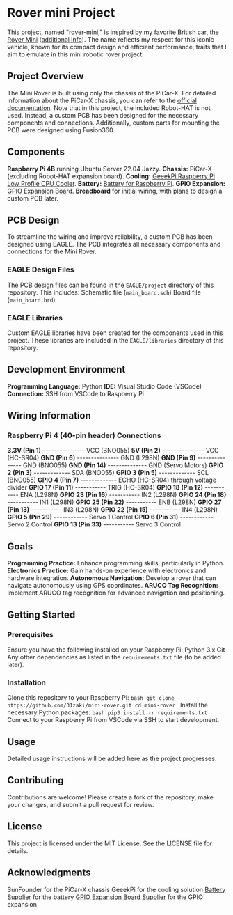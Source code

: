 # Rover mini Project
This project, named "rover-mini," is inspired by my favorite British car, the [Rover Mini](https://en.wikipedia.org/wiki/Mini) ([additional info](http://www.classicandsportscar.com/features/buyers-guide-rover-mini)). The name reflects my respect for this iconic vehicle, known for its compact design and efficient performance, traits that I aim to emulate in this mini robotic rover project.
## Project Overview
The Mini Rover is built using only the chassis of the PiCar-X. For detailed information about the PiCar-X chassis, you can refer to the [official documentation](https://docs.sunfounder.com/projects/picar-x-v20/en/latest/index.html). Note that in this project, the included Robot-HAT is not used. Instead, a custom PCB has been designed for the necessary components and connections. Additionally, custom parts for mounting the PCB were designed using Fusion360.
## Components
**Raspberry Pi 4B** running Ubuntu Server 22.04 Jazzy.
**Chassis:** PiCar-X (excluding Robot-HAT expansion board).
**Cooling:** [GeeekPi Raspberry Pi Low Profile CPU Cooler](https://www.amazon.co.jp/-/en/GeeekPi-Raspberry-Profile-Compatible-Heatsink/dp/B082WV2LL7?th=1).
**Battery:** [Battery for Raspberry Pi](https://www.amazon.co.jp/gp/product/B0C1GFX5LW/ref=ppx_yo_dt_b_asin_title_o00_s02?ie=UTF8&psc=1).
**GPIO Expansion:** [GPIO Expansion Board](https://www.amazon.co.jp/gp/product/B072XBX3XX/ref=ppx_yo_dt_b_asin_title_o00_s01?ie=UTF8&th=1).
**Breadboard** for initial wiring, with plans to design a custom PCB later.
## PCB Design
To streamline the wiring and improve reliability, a custom PCB has been designed using EAGLE. The PCB integrates all necessary components and connections for the Mini Rover.
### EAGLE Design Files
The PCB design files can be found in the `EAGLE/project` directory of this repository. This includes:
Schematic file (`main_board.sch`)
Board file (`main_board.brd`)
### EAGLE Libraries
Custom EAGLE libraries have been created for the components used in this project. These libraries are included in the `EAGLE/libraries` directory of this repository.
## Development Environment
**Programming Language:** Python
**IDE:** Visual Studio Code (VSCode)
**Connection:** SSH from VSCode to Raspberry Pi
## Wiring Information
### Raspberry Pi 4 (40-pin header) Connections
**3.3V (Pin 1)** --------------- VCC (BNO055)
**5V (Pin 2)** --------------- VCC (HC-SR04)
**GND (Pin 6)** --------------- GND (L298N)
**GND (Pin 9)** --------------- GND (BNO055)
**GND (Pin 14)** -------------- GND (Servo Motors)
**GPIO 2 (Pin 3)** ------------- SDA (BNO055)
**GPIO 3 (Pin 5)** ------------- SCL (BNO055)
**GPIO 4 (Pin 7)** ------------- ECHO (HC-SR04) through voltage divider
**GPIO 17 (Pin 11)** ----------- TRIG (HC-SR04)
**GPIO 18 (Pin 12)** ----------- ENA (L298N)
**GPIO 23 (Pin 16)** ----------- IN2 (L298N)
**GPIO 24 (Pin 18)** ----------- IN1 (L298N)
**GPIO 25 (Pin 22)** ----------- ENB (L298N)
**GPIO 27 (Pin 13)** ----------- IN3 (L298N)
**GPIO 22 (Pin 15)** ----------- IN4 (L298N)
**GPIO 5 (Pin 29)** ------------ Servo 1 Control
**GPIO 6 (Pin 31)** ------------ Servo 2 Control
**GPIO 13 (Pin 33)** ----------- Servo 3 Control
## Goals
**Programming Practice:** Enhance programming skills, particularly in Python.
**Electronics Practice:** Gain hands-on experience with electronics and hardware integration.
**Autonomous Navigation:** Develop a rover that can navigate autonomously using GPS coordinates.
**ARUCO Tag Recognition:** Implement ARUCO tag recognition for advanced navigation and positioning.
## Getting Started
### Prerequisites
Ensure you have the following installed on your Raspberry Pi:
Python 3.x
Git
Any other dependencies as listed in the `requirements.txt` file (to be added later).
### Installation
Clone this repository to your Raspberry Pi:
    ```bash
    git clone https://github.com/31zaki/mini-rover.git
    cd mini-rover
    ```
Install the necessary Python packages:
    ```bash
    pip3 install -r requirements.txt
    ```
Connect to your Raspberry Pi from VSCode via SSH to start development.
## Usage
Detailed usage instructions will be added here as the project progresses.
## Contributing
Contributions are welcome! Please create a fork of the repository, make your changes, and submit a pull request for review.
## License
This project is licensed under the MIT License. See the LICENSE file for details.
## Acknowledgments
SunFounder for the PiCar-X chassis
GeeekPi for the cooling solution
[Battery Supplier](https://www.amazon.co.jp/gp/product/B0C1GFX5LW/ref=ppx_yo_dt_b_asin_title_o00_s02?ie=UTF8&psc=1) for the battery
[GPIO Expansion Board Supplier](https://www.amazon.co.jp/gp/product/B072XBX3XX/ref=ppx_yo_dt_b_asin_title_o00_s01?ie=UTF8&th=1) for the GPIO expansion
